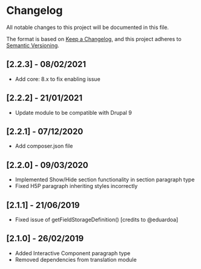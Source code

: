 # Changelog
All notable changes to this project will be documented in this file.

The format is based on [Keep a Changelog](https://keepachangelog.com/en/1.0.0/),
and this project adheres to [Semantic Versioning](https://semver.org/spec/v2.0.0.html).

## [2.2.3] - 08/02/2021
- Add core: 8.x to fix enabling issue

## [2.2.2] - 21/01/2021
- Update module to be compatible with Drupal 9

## [2.2.1] - 07/12/2020
- Add composer.json file

## [2.2.0] - 09/03/2020
- Implemented Show/Hide section functionality in section paragraph type
- Fixed H5P paragraph inheriting styles incorrectly

## [2.1.1] - 21/06/2019
- Fixed issue of getFieldStorageDefinition() [credits to @eduardoa]

## [2.1.0] - 26/02/2019
- Added Interactive Component paragraph type
- Removed dependencies from translation module
